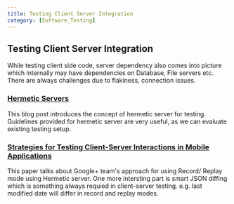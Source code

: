 ```yaml
---
title: Testing Client Server Integration
category: [Software_Testing]
---
```


## Testing Client Server Integration

While testing client side code, server dependency also comes into picture which internally may have dependencies on Database, File servers etc.
There are always challenges due to flakiness, connection issues.

### [Hermetic Servers](https://testing.googleblog.com/2012/10/hermetic-servers.html)

This blog post introduces the concept of hermetic server for testing.
Guidelines provided for hermetic server are very useful, as we can evaluate existing testing setup.

### [Strategies for Testing Client-Server Interactions in Mobile Applications](https://static.googleusercontent.com/media/research.google.com/en//pubs/archive/42109.pdf)

This paper talks about Google+ team's approach for using Record/ Replay mode using Hermetic server.
One more intersting part is smart JSON diffing which is something always requied in client-server testing.
e.g. last modified date will differ in record and replay modes.
